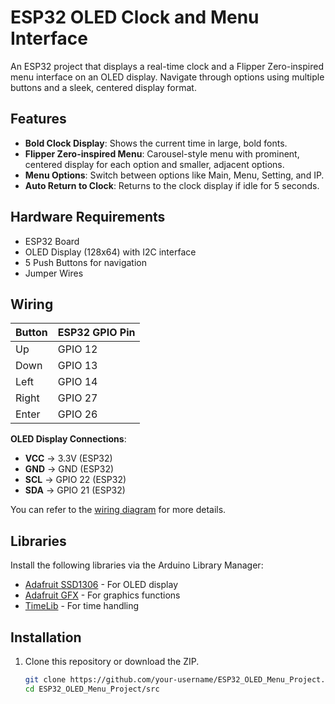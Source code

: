 # ESP32 OLED Clock and Menu Interface

An ESP32 project that displays a real-time clock and a Flipper Zero-inspired menu interface on an OLED display. Navigate through options using multiple buttons and a sleek, centered display format.

## Features

- **Bold Clock Display**: Shows the current time in large, bold fonts.
- **Flipper Zero-inspired Menu**: Carousel-style menu with prominent, centered display for each option and smaller, adjacent options.
- **Menu Options**: Switch between options like Main, Menu, Setting, and IP.
- **Auto Return to Clock**: Returns to the clock display if idle for 5 seconds.

## Hardware Requirements

- ESP32 Board
- OLED Display (128x64) with I2C interface
- 5 Push Buttons for navigation
- Jumper Wires

## Wiring

| Button  | ESP32 GPIO Pin |
|---------|----------------|
| Up      | GPIO 12       |
| Down    | GPIO 13       |
| Left    | GPIO 14       |
| Right   | GPIO 27       |
| Enter   | GPIO 26       |

**OLED Display Connections**:
- **VCC** → 3.3V (ESP32)
- **GND** → GND (ESP32)
- **SCL** → GPIO 22 (ESP32)
- **SDA** → GPIO 21 (ESP32)

You can refer to the [wiring diagram](images/wiring_diagram.png) for more details.

## Libraries

Install the following libraries via the Arduino Library Manager:

- [Adafruit SSD1306](https://github.com/adafruit/Adafruit_SSD1306) - For OLED display
- [Adafruit GFX](https://github.com/adafruit/Adafruit-GFX-Library) - For graphics functions
- [TimeLib](https://github.com/PaulStoffregen/Time) - For time handling

## Installation

1. Clone this repository or download the ZIP.
   ```bash
   git clone https://github.com/your-username/ESP32_OLED_Menu_Project.git
   cd ESP32_OLED_Menu_Project/src
